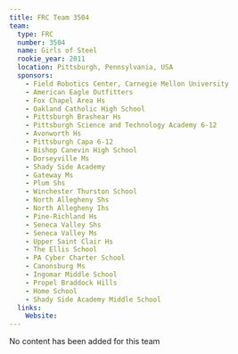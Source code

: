 ```yaml
---
title: FRC Team 3504
team:
  type: FRC
  number: 3504
  name: Girls of Steel
  rookie_year: 2011
  location: Pittsburgh, Pennsylvania, USA
  sponsors:
    - Field Robotics Center, Carnegie Mellon University
    - American Eagle Outfitters
    - Fox Chapel Area Hs
    - Oakland Catholic High School
    - Pittsburgh Brashear Hs
    - Pittsburgh Science and Technology Academy 6-12
    - Avonworth Hs
    - Pittsburgh Capa 6-12
    - Bishop Canevin High School
    - Dorseyville Ms
    - Shady Side Academy
    - Gateway Ms
    - Plum Shs
    - Winchester Thurston School
    - North Allegheny Shs
    - North Allegheny Ihs
    - Pine-Richland Hs
    - Seneca Valley Shs
    - Seneca Valley Ms
    - Upper Saint Clair Hs
    - The Ellis School
    - PA Cyber Charter School
    - Canonsburg Ms
    - Ingomar Middle School
    - Propel Braddock Hills
    - Home School
    - Shady Side Academy Middle School
  links:
    Website: 
---
```

No content has been added for this team
